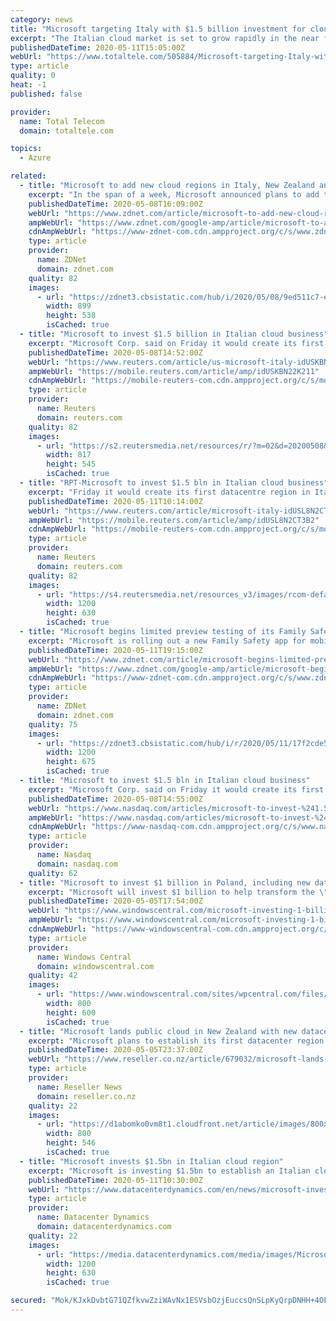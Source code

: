 ```yaml
---
category: news
title: "Microsoft targeting Italy with $1.5 billion investment for cloud datacentre"
excerpt: "The Italian cloud market is set to grow rapidly in the near future, with companies increasingly relying on digital technology for the daily operations. The market’s potential ha"
publishedDateTime: 2020-05-11T15:05:00Z
webUrl: "https://www.totaltele.com/505884/Microsoft-targeting-Italy-with-15-billion-investment-for-cloud-datacentre"
type: article
quality: 0
heat: -1
published: false

provider:
  name: Total Telecom
  domain: totaltele.com

topics:
  - Azure

related:
  - title: "Microsoft to add new cloud regions in Italy, New Zealand and Poland"
    excerpt: "In the span of a week, Microsoft announced plans to add three new datacenter regions in countries where it doesn't currently have them."
    publishedDateTime: 2020-05-08T16:09:00Z
    webUrl: "https://www.zdnet.com/article/microsoft-to-add-new-cloud-regions-in-italy-new-zealand-and-poland/"
    ampWebUrl: "https://www.zdnet.com/google-amp/article/microsoft-to-add-new-cloud-regions-in-italy-new-zealand-and-poland/"
    cdnAmpWebUrl: "https://www-zdnet-com.cdn.ampproject.org/c/s/www.zdnet.com/google-amp/article/microsoft-to-add-new-cloud-regions-in-italy-new-zealand-and-poland/"
    type: article
    provider:
      name: ZDNet
      domain: zdnet.com
    quality: 82
    images:
      - url: "https://zdnet3.cbsistatic.com/hub/i/2020/05/08/9ed511c7-e2bb-4bba-b5d3-4dd6a65c9c4b/newcloudregionsmicrosoft.jpg"
        width: 899
        height: 538
        isCached: true
  - title: "Microsoft to invest $1.5 billion in Italian cloud business"
    excerpt: "Microsoft Corp. said on Friday it would create its first datacentre region in Italy under a $1.5 billion investment plan as the U.S. company expands its cloud computing services to more locations across the world."
    publishedDateTime: 2020-05-08T14:52:00Z
    webUrl: "https://www.reuters.com/article/us-microsoft-italy-idUSKBN22K211"
    ampWebUrl: "https://mobile.reuters.com/article/amp/idUSKBN22K211"
    cdnAmpWebUrl: "https://mobile-reuters-com.cdn.ampproject.org/c/s/mobile.reuters.com/article/amp/idUSKBN22K211"
    type: article
    provider:
      name: Reuters
      domain: reuters.com
    quality: 82
    images:
      - url: "https://s2.reutersmedia.net/resources/r/?m=02&d=20200508&t=2&i=1517951945&w=&fh=545px&fw=&ll=&pl=&sq=&r=LYNXMPEG471BI"
        width: 817
        height: 545
        isCached: true
  - title: "RPT-Microsoft to invest $1.5 bln in Italian cloud business"
    excerpt: "Friday it would create its first datacentre region in Italy under a $1.5 billion investment plan as the U.S. company expands its cloud computing services to more locations across the world. Microsoft’s rival Amazon Web Services last week opened a datacentre region in Milan,"
    publishedDateTime: 2020-05-11T10:14:00Z
    webUrl: "https://www.reuters.com/article/microsoft-italy-idUSL8N2CT3B2"
    ampWebUrl: "https://mobile.reuters.com/article/amp/idUSL8N2CT3B2"
    cdnAmpWebUrl: "https://mobile-reuters-com.cdn.ampproject.org/c/s/mobile.reuters.com/article/amp/idUSL8N2CT3B2"
    type: article
    provider:
      name: Reuters
      domain: reuters.com
    quality: 82
    images:
      - url: "https://s4.reutersmedia.net/resources_v3/images/rcom-default.png"
        width: 1200
        height: 630
        isCached: true
  - title: "Microsoft begins limited preview testing of its Family Safety app for Android and iOS"
    excerpt: "Microsoft is rolling out a new Family Safety app for mobile devices to a select number of testers that provides screen-time limits, location sharing, driving reports and more."
    publishedDateTime: 2020-05-11T19:15:00Z
    webUrl: "https://www.zdnet.com/article/microsoft-begins-limited-preview-testing-of-its-family-safety-app-for-android-and-ios/"
    ampWebUrl: "https://www.zdnet.com/google-amp/article/microsoft-begins-limited-preview-testing-of-its-family-safety-app-for-android-and-ios/"
    cdnAmpWebUrl: "https://www-zdnet-com.cdn.ampproject.org/c/s/www.zdnet.com/google-amp/article/microsoft-begins-limited-preview-testing-of-its-family-safety-app-for-android-and-ios/"
    type: article
    provider:
      name: ZDNet
      domain: zdnet.com
    quality: 75
    images:
      - url: "https://zdnet3.cbsistatic.com/hub/i/r/2020/05/11/17f2cde5-f7b3-4afa-b531-1ec738063e7b/thumbnail/1200x675/b35f17a064849ae4eddf622f1827c37d/familysafetyapppreview.jpg"
        width: 1200
        height: 675
        isCached: true
  - title: "Microsoft to invest $1.5 bln in Italian cloud business"
    excerpt: "Microsoft Corp. said on Friday it would create its first datacentre region in Italy under a $1.5 billion investment plan as the U.S. company expands its cloud computing services to more locations across the world."
    publishedDateTime: 2020-05-08T14:55:00Z
    webUrl: "https://www.nasdaq.com/articles/microsoft-to-invest-%241.5-bln-in-italian-cloud-business-2020-05-11"
    ampWebUrl: "https://www.nasdaq.com/articles/microsoft-to-invest-%241.5-bln-in-italian-cloud-business-2020-05-11?amp"
    cdnAmpWebUrl: "https://www-nasdaq-com.cdn.ampproject.org/c/s/www.nasdaq.com/articles/microsoft-to-invest-%241.5-bln-in-italian-cloud-business-2020-05-11?amp"
    type: article
    provider:
      name: Nasdaq
      domain: nasdaq.com
    quality: 62
  - title: "Microsoft to invest $1 billion in Poland, including new datacenter"
    excerpt: "Microsoft will invest $1 billion to help transform the \"Polish Digital Valley.\" The investment includes a new Microsoft datacenter and plans to educate people on how to transform organizations by utilizing the cloud."
    publishedDateTime: 2020-05-05T17:54:00Z
    webUrl: "https://www.windowscentral.com/microsoft-investing-1-billion-poland-new-data-center"
    ampWebUrl: "https://www.windowscentral.com/microsoft-investing-1-billion-poland-new-data-center?amp"
    cdnAmpWebUrl: "https://www-windowscentral-com.cdn.ampproject.org/c/s/www.windowscentral.com/microsoft-investing-1-billion-poland-new-data-center?amp"
    type: article
    provider:
      name: Windows Central
      domain: windowscentral.com
    quality: 42
    images:
      - url: "https://www.windowscentral.com/sites/wpcentral.com/files/styles/large/public/field/image/2018/03/microsoft-logo-ignite-2017.jpg?itok=LlgVw_jV"
        width: 800
        height: 600
        isCached: true
  - title: "Microsoft lands public cloud in New Zealand with new datacenter region"
    excerpt: "Microsoft plans to establish its first datacenter region in New Zealand, in what it described as \"a major milestone toward delivering enterprise-grade cloud services in the country\"."
    publishedDateTime: 2020-05-05T23:37:00Z
    webUrl: "https://www.reseller.co.nz/article/679032/microsoft-lands-public-cloud-new-zealand-new-datacenter-region/"
    type: article
    provider:
      name: Reseller News
      domain: reseller.co.nz
    quality: 22
    images:
      - url: "https://d1abomko0vm8t1.cloudfront.net/article/images/800x800/dimg/img_20190327_063139.jpg"
        width: 800
        height: 546
        isCached: true
  - title: "Microsoft invests $1.5bn in Italian cloud region"
    excerpt: "Microsoft is investing $1.5bn to establish an Italian cloud region in Milan, according to Reuters. In February, Microsoft promised declared it was to invest in Europe with a $1bn injection into its Polish business coinciding with the opening of a new data center."
    publishedDateTime: 2020-05-11T10:30:00Z
    webUrl: "https://www.datacenterdynamics.com/en/news/microsoft-invest-15bn-italian-cloud-region/"
    type: article
    provider:
      name: Datacenter Dynamics
      domain: datacenterdynamics.com
    quality: 22
    images:
      - url: "https://media.datacenterdynamics.com/media/images/Microsoft_Cloud.2e16d0ba.fill-1200x630.jpg"
        width: 1200
        height: 630
        isCached: true

secured: "Mok/KJxkDvbtG71QZfkvwZziWAvNx1ESVsbOzjEuccsQnSLpKyQrpDNHH+4OFaWKY6btDsC9hB9M/cneNlJvJVynUM7NpfpRkG3BtTx0Ld25wFo0azcq4FGNHuUDcrWO+iI5QVdIW9g6ag7X21s5oSD050t7g9G1nAx2D1fGxzlc8kTst358YrU59G8XpuM5gQB+vi79GJosq+JPf9uywgP+TUKNeHn0W1HNbgTSwxa7rjmRZq5ifGxSCKcjk9KbumA0lFJgM3kAuo+TpOOJPkxX14pZXWxFDUmM+TeC+zhuOZOklQgU4cKFufZxRiR8PkTlhn9y8UKF+LxNM/H+jMOQGtVHaUnFH8PdhMwFq1UqFPYAfpk/1JkEoOERHbfir3fP5MHRWniWm+9EknkQ30PlcQ/UjWw9ACehO5bEbwPoBSplGg4nWmfM88pXfHObJnMV//65zL/+cNS7szA4wXdB8wCJ+jKB63MNe3de7lQ=;dd4LQhyNf1g1nVdWG5v2jg=="
---
```


